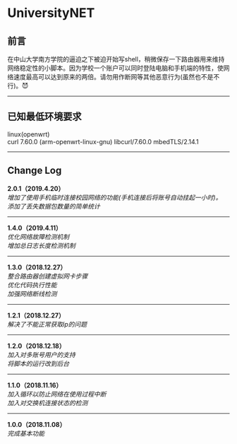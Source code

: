 # UniversityNET


前言
-
在中山大学南方学院的逼迫之下被迫开始写shell，稍微保存一下路由器用来维持网络稳定性的小脚本。因为学校一个账户可以同时登陆电脑和手机端的特性，使网络速度最高可以达到原来的两倍。请勿用作断网等其他恶意行为(虽然也不是不行)。:smiling_imp:	
___
已知最低环境要求
-
linux(openwrt)  
curl 7.60.0 (arm-openwrt-linux-gnu) libcurl/7.60.0 mbedTLS/2.14.1
___
Change Log
-
**2.0.1（2019.4.20）**  
*增加了使用手机临时连接校园网络的功能(手机连接后将账号自动挂起一小时)。*  
*添加了丢失数据包数量的简单统计*  
___
**1.4.0（2019.4.11）**  
*优化网络故障检测机制*  
*增加总日志长度检测机制*  
___
**1.3.0（2018.12.27）**  
*整合路由器创建虚拟网卡步骤*  
*优化代码执行性能*  
*加强网络断线检测*  
___
**1.2.1（2018.12.27）**  
*解决了不能正常获取ip的问题*
___
**1.2.0（2018.12.18）**  
*加入对多账号用户的支持*  
*将脚本的运行改到后台*  
___
**1.1.0（2018.11.16）**  
*加入循环以防止网络在使用过程中断*  
*加入对交换机连接状态的检测*
___
**1.0.0（2018.11.08）**  
*完成基本功能*
